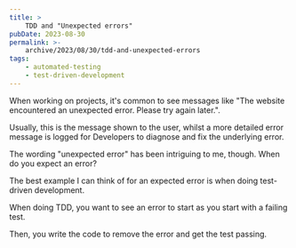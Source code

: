 ```yaml
---
title: >
    TDD and "Unexpected errors"
pubDate: 2023-08-30
permalink: >-
    archive/2023/08/30/tdd-and-unexpected-errors
tags:
    - automated-testing
    - test-driven-development
---
```


When working on projects, it's common to see messages like "The website encountered an unexpected error. Please try again later.".

Usually, this is the message shown to the user, whilst a more detailed error message is logged for Developers to diagnose and fix the underlying error.

The wording "unexpected error" has been intriguing to me, though. When do you expect an error?

The best example I can think of for an expected error is when doing test-driven development.

When doing TDD, you want to see an error to start as you start with a failing test.

Then, you write the code to remove the error and get the test passing.
